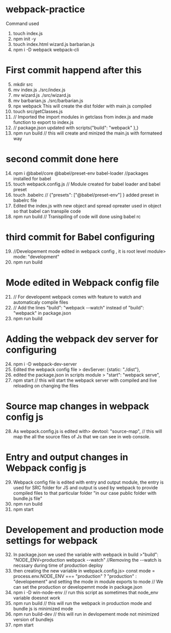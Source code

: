 # webpack-practice

Command used

1. touch index.js
2. npm init -y
3. touch index.html wizard.js barbarian.js
4. npm i -D webpack webpack-cli

# First commit happend after this

5. mkdir src
6. mv index.js ./src/index.js
7. mv wizard.js ./src/wizard.js
8. mv barbarian.js ./src/barbarian.js
9. npx webpack This will create the dist folder with main.js compiled
10. touch src/getClasses.js
11. // Imported the import modules in getclass from index.js and made function to export to index.js
12. // package.json updated with scripts{"build": "webpack" },}
13. npm run build // this will create and minized the main.js with formateed way

# second commit done here

14. npm i @babel/core @babel/preset-env babel-loader //packages installed for babel
15. touch webpack.config.js // Module created for babel loader and babel preset
16. touch .babelrc // {"presets": ["@babel/preset-env"] } added preset in babelrc file
17. Edited the index.js with new object and spread opreater used in object so that babel can transpile code
18. npm run build // Tranispiling of code will done using babel rc

# third commit for Babel configuring

19. //Developement mode edited in webpack config , it is root level module> mode: "development"
20. npm run build

# Mode edited in Webpack config file

21. // For developemt webpack comes with feature to watch and automaticaly compile files
22. // Add the lines "build": "webpack --watch" instead of "build": "webpack" in package.json
23. npm run build

# Adding the webpack dev server for configuring

24. npm i -D webpack-dev-server
25. Edited the webpack config file > devServer: {static: "./dist"},
26. edited the package.json in scripts module > "start": "webpack serve",
27. npm start // this will start the webpack server with compiled and live reloading on changing the files

# Source map changes in webpack config js

28. As webpack.config.js is edited with> devtool: "source-map", // this will map the all the source files of Js that we
    can see in web console.

# Entry and output changes in Webpack config js

29. Webpack config file is edited with entry and output module, the entry is used for SRC folder for JS and output is used
    by webpack to provide compiled files to that particular folder "in our case public folder with bundle.js file"
30. npm run build
31. npm start

# Developement and production mode settings for webpack

32. In package.json we used the variable with webpack in build >"build": "NODE_ENV=production webpack --watch" //Removing the --watch is necssary during time of production deploy
33. then creating the new variable in webpack.config.js> const mode = process.env.NODE_ENV === "production" ? "production" : "developement" and setting the mode in module exports to mode
    // We can set the production or developemnt mode in package.json
34. npm i -D win-node-env // run this script as sometimes that node_env variable doesnot work
35. npm run build // this will run the webpack in production mode and bundle js is minimized mode
36. npm run build-dev // this will run in devlopement mode not minimized version of bundlejs
37. npm start
